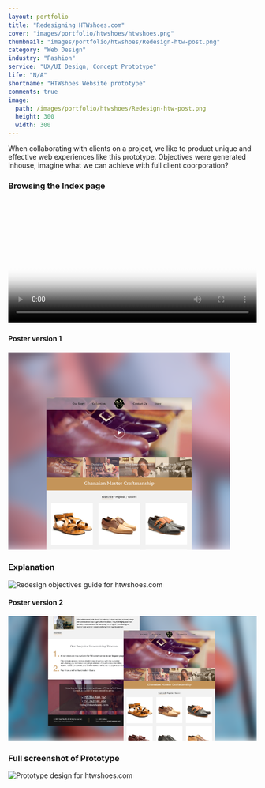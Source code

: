 ```yaml
---
layout: portfolio
title: "Redesigning HTWshoes.com"
cover: "images/portfolio/htwshoes/htwshoes.png"
thumbnail: "images/portfolio/htwshoes/Redesign-htw-post.png"
category: "Web Design"
industry: "Fashion"
service: "UX/UI Design, Concept Prototype"
life: "N/A"
shortname: "HTWshoes Website prototype"
comments: true
image:
  path: /images/portfolio/htwshoes/Redesign-htw-post.png
  height: 300
  width: 300
---
```


When collaborating with clients on a project, we like to product unique and
effective web experiences like this prototype. Objectives were generated inhouse,
imagine what we can achieve with full client coorporation?

### Browsing the Index page

<video width="100%" controls preload src="/images/portfolio/htwshoes/htwshoes.com.mp4"
poster="/images/portfolio/htwshoes/Redesign-htw-post.png">
Your browser does not support the video tag.
</video>

#### Poster version 1
![Prototype poster for htwshoes.com](/images/portfolio/htwshoes/htwshoes.com.img.post.mobile.png)

### Explanation

![Redesign objectives guide for htwshoes.com](/images/portfolio/htwshoes/htwshoes.com.png)

#### Poster version 2

![Prototype poster for htwshoes.com](/images/portfolio/htwshoes/htwshoes.com.img.post.png)

### Full screenshot of Prototype

![Prototype design for htwshoes.com](/images/portfolio/htwshoes/Redesign-of-Index-Page.png)
